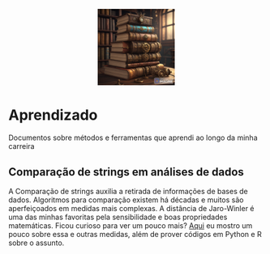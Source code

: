 <p align="center">
  <img src="https://github.com/jose-de-oliveira/Aprendizado/blob/main/a43251b6-c774-411a-862b-5badfc753922.png" width=30%>
</p>

# Aprendizado
Documentos sobre métodos e ferramentas que aprendi ao longo da minha carreira

## Comparação de strings em análises de dados
A Comparação de strings auxilia a retirada de informações de bases de dados. Algoritmos para comparação existem há décadas e muitos são aperfeiçoados em medidas mais complexas. A distância de Jaro-Winler é uma das minhas favoritas pela sensibilidade e boas propriedades matemáticas. Ficou curioso para ver um pouco mais? [Aqui](https://github.com/jose-de-oliveira/ComparacaoString) eu mostro um pouco sobre essa e outras medidas, além de prover códigos em Python e R sobre o assunto.
